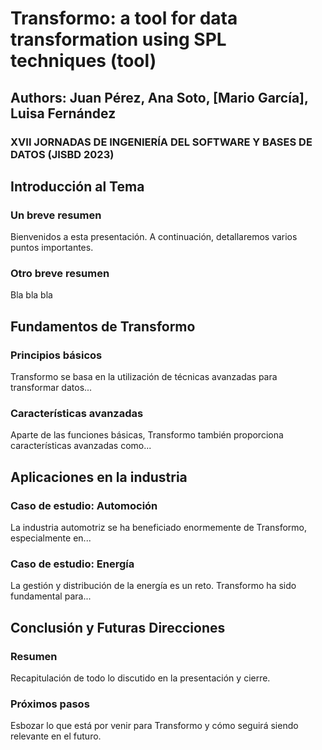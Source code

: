 # Transformo: a tool for data transformation using SPL techniques (tool)

## Authors: Juan Pérez, Ana Soto, [Mario García], Luisa Fernández

### XVII JORNADAS DE INGENIERÍA DEL SOFTWARE Y BASES DE DATOS (JISBD 2023)

## Introducción al Tema
### Un breve resumen
Bienvenidos a esta presentación. A continuación, detallaremos varios puntos importantes.

### Otro breve resumen
Bla bla bla

## Fundamentos de Transformo
### Principios básicos
Transformo se basa en la utilización de técnicas avanzadas para transformar datos...

### Características avanzadas
Aparte de las funciones básicas, Transformo también proporciona características avanzadas como...

## Aplicaciones en la industria
### Caso de estudio: Automoción
La industria automotriz se ha beneficiado enormemente de Transformo, especialmente en...

### Caso de estudio: Energía
La gestión y distribución de la energía es un reto. Transformo ha sido fundamental para...

## Conclusión y Futuras Direcciones
### Resumen
Recapitulación de todo lo discutido en la presentación y cierre.

### Próximos pasos
Esbozar lo que está por venir para Transformo y cómo seguirá siendo relevante en el futuro.

